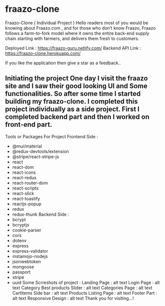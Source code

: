 # fraazo-clone
Fraazo-Clone ( Individual Project )
Hello readers most of you would be knowing about Fraazo.com , and for those who don’t know Fraazo, Fraazo follows a farm-to-fork model where it owns the entire back-end supply chain starting with farmers, and delivers them fresh to customers.


Deployed Link : https://fraazo-guru.netlify.com/
Backend API Link : https://fraazo-clone.herokuapp.com/

If you like the application then give a star as a feedback..

## **Initiating the project** One day I visit the fraazo site and I saw their good looking UI and Some functionalities. So after some time I started building my fraazo-clone. I completed this project individually as a side project. First I completed backend part and then I worked on front-end part.
Tools or Packages For Project
Frontend Side :
- @mui/material
- @redux-devtools/extension
- @stripe/react-stripe-js
- react
- react-dom
- react-icons
- react-redux
- react-router-dom
- react-scripts
- react-slick
- react-toastify
- reactjs-popup
- redux
- redux-thunk 
Backend Side :
- bcrypt
- bcryptjs
- cookie-parser
- cors
- dotenv
- express
- express-validator
- instamojo-nodejs
- jsonwebtoken
- mongoose
- passport    
- stripe
- uuid
Some Scrreshots of project :
Landing Page :
alt text
Login Page :
alt text
Category Best products Slider :
alt text
Categories Page :
alt text
CartItems Side bar :
alt text
Products Listing Page :
alt text
Footer Part :
alt text
Responsive Design :
alt text
Thank you for visiting...!
